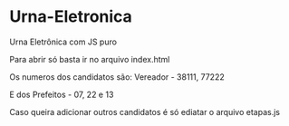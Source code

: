 # Urna-Eletronica
Urna Eletrônica com JS puro 

Para abrir só basta ir no arquivo index.html

Os numeros dos candidatos são:
Vereador - 38111, 77222

E dos Prefeitos - 07, 22 e 13

Caso queira adicionar outros candidatos é só ediatar o arquivo etapas.js
